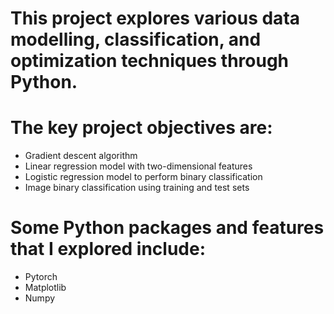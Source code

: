 # This project explores various data modelling, classification, and optimization techniques through Python.

# The key project objectives are: #
- Gradient descent algorithm
- Linear regression model with two-dimensional features
- Logistic regression model to perform binary classification
- Image binary classification using training and test sets

# Some Python packages and features that I explored include: #
- Pytorch
- Matplotlib
- Numpy
